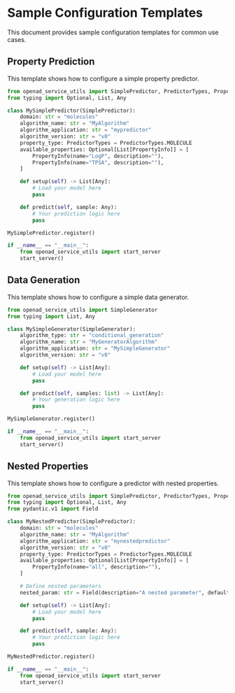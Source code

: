 # Sample Configuration Templates

This document provides sample configuration templates for common use cases.

## Property Prediction

This template shows how to configure a simple property predictor.

```python
from openad_service_utils import SimplePredictor, PredictorTypes, PropertyInfo
from typing import Optional, List, Any

class MySimplePredictor(SimplePredictor):
    domain: str = "molecules"
    algorithm_name: str = "MyAlgorithm"
    algorithm_application: str = "mypredictor"
    algorithm_version: str = "v0"
    property_type: PredictorTypes = PredictorTypes.MOLECULE
    available_properties: Optional[List[PropertyInfo]] = [
        PropertyInfo(name="LogP", description=""),
        PropertyInfo(name="TPSA", description=""),
    ]

    def setup(self) -> List[Any]:
        # Load your model here
        pass

    def predict(self, sample: Any):
        # Your prediction logic here
        pass

MySimplePredictor.register()

if __name__ == "__main__":
    from openad_service_utils import start_server
    start_server()
```

## Data Generation

This template shows how to configure a simple data generator.

```python
from openad_service_utils import SimpleGenerator
from typing import List, Any

class MySimpleGenerator(SimpleGenerator):
    algorithm_type: str = "conditional_generation"
    algorithm_name: str = "MyGeneratorAlgorithm"
    algorithm_application: str = "MySimpleGenerator"
    algorithm_version: str = "v0"

    def setup(self) -> List[Any]:
        # Load your model here
        pass

    def predict(self, samples: list) -> List[Any]:
        # Your generation logic here
        pass

MySimpleGenerator.register()

if __name__ == "__main__":
    from openad_service_utils import start_server
    start_server()
```

## Nested Properties

This template shows how to configure a predictor with nested properties.

```python
from openad_service_utils import SimplePredictor, PredictorTypes, PropertyInfo
from typing import Optional, List, Any
from pydantic.v1 import Field

class MyNestedPredictor(SimplePredictor):
    domain: str = "molecules"
    algorithm_name: str = "MyAlgorithm"
    algorithm_application: str = "mynestedpredictor"
    algorithm_version: str = "v0"
    property_type: PredictorTypes = PredictorTypes.MOLECULE
    available_properties: Optional[List[PropertyInfo]] = [
        PropertyInfo(name="all", description=""),
    ]

    # Define nested parameters
    nested_param: str = Field(description="A nested parameter", default="default_value")

    def setup(self) -> List[Any]:
        # Load your model here
        pass

    def predict(self, sample: Any):
        # Your prediction logic here
        pass

MyNestedPredictor.register()

if __name__ == "__main__":
    from openad_service_utils import start_server
    start_server()
```
